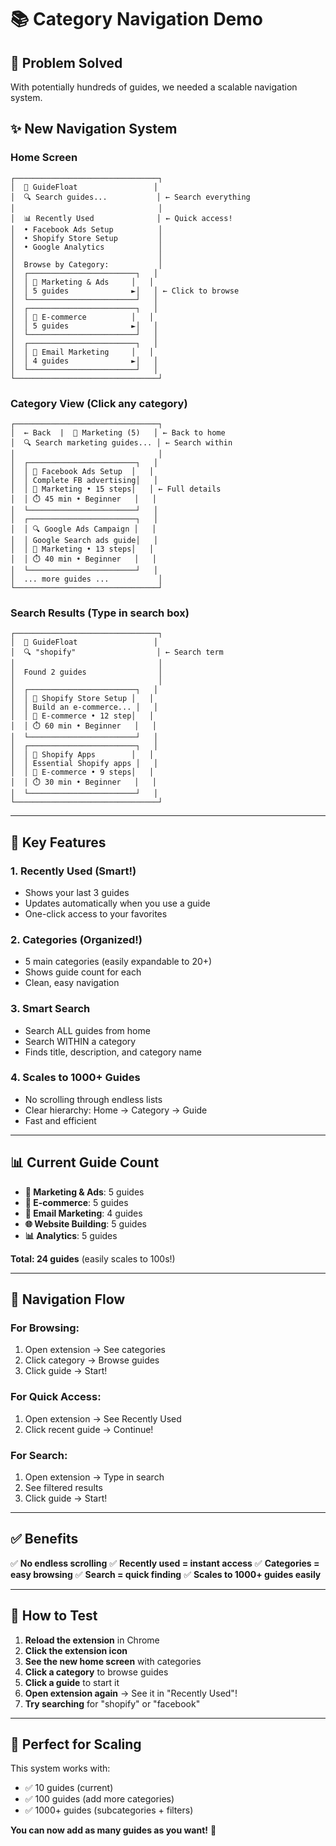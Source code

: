 # 📚 Category Navigation Demo

## 🎯 **Problem Solved**
With potentially hundreds of guides, we needed a scalable navigation system.

## ✨ **New Navigation System**

### **Home Screen**
```
┌────────────────────────────────┐
│  🚀 GuideFloat                 │
│  🔍 Search guides...           │ ← Search everything
│                                │
│  📊 Recently Used              │ ← Quick access!
│  • Facebook Ads Setup          │
│  • Shopify Store Setup         │
│  • Google Analytics            │
│                                │
│  Browse by Category:           │
│  ┌────────────────────────┐   │
│  │ 📱 Marketing & Ads     │   │
│  │ 5 guides              ►│   │ ← Click to browse
│  └────────────────────────┘   │
│  ┌────────────────────────┐   │
│  │ 🛒 E-commerce          │   │
│  │ 5 guides              ►│   │
│  └────────────────────────┘   │
│  ┌────────────────────────┐   │
│  │ 📧 Email Marketing     │   │
│  │ 4 guides              ►│   │
│  └────────────────────────┘   │
└────────────────────────────────┘
```

### **Category View** (Click any category)
```
┌────────────────────────────────┐
│  ← Back  |  📱 Marketing (5)   │ ← Back to home
│  🔍 Search marketing guides... │ ← Search within
│                                │
│  ┌────────────────────────┐   │
│  │ 📱 Facebook Ads Setup  │   │
│  │ Complete FB advertising│   │
│  │ 📱 Marketing • 15 steps│   │ ← Full details
│  │ ⏱️ 45 min • Beginner   │   │
│  └────────────────────────┘   │
│  ┌────────────────────────┐   │
│  │ 🔍 Google Ads Campaign │   │
│  │ Google Search ads guide│   │
│  │ 📱 Marketing • 13 steps│   │
│  │ ⏱️ 40 min • Beginner   │   │
│  └────────────────────────┘   │
│  ... more guides ...           │
└────────────────────────────────┘
```

### **Search Results** (Type in search box)
```
┌────────────────────────────────┐
│  🚀 GuideFloat                 │
│  🔍 "shopify"                  │ ← Search term
│                                │
│  Found 2 guides                │
│                                │
│  ┌────────────────────────┐   │
│  │ 🛒 Shopify Store Setup │   │
│  │ Build an e-commerce... │   │
│  │ 🛒 E-commerce • 12 step│   │
│  │ ⏱️ 60 min • Beginner   │   │
│  └────────────────────────┘   │
│  ┌────────────────────────┐   │
│  │ 🔌 Shopify Apps        │   │
│  │ Essential Shopify apps │   │
│  │ 🛒 E-commerce • 9 steps│   │
│  │ ⏱️ 30 min • Beginner   │   │
│  └────────────────────────┘   │
└────────────────────────────────┘
```

---

## 🚀 **Key Features**

### 1. **Recently Used** (Smart!)
- Shows your last 3 guides
- Updates automatically when you use a guide
- One-click access to your favorites

### 2. **Categories** (Organized!)
- 5 main categories (easily expandable to 20+)
- Shows guide count for each
- Clean, easy navigation

### 3. **Smart Search**
- Search ALL guides from home
- Search WITHIN a category
- Finds title, description, and category name

### 4. **Scales to 1000+ Guides**
- No scrolling through endless lists
- Clear hierarchy: Home → Category → Guide
- Fast and efficient

---

## 📊 **Current Guide Count**

- **📱 Marketing & Ads**: 5 guides
- **🛒 E-commerce**: 5 guides
- **📧 Email Marketing**: 4 guides
- **🌐 Website Building**: 5 guides
- **📊 Analytics**: 5 guides

**Total: 24 guides** (easily scales to 100s!)

---

## 🎨 **Navigation Flow**

### **For Browsing:**
1. Open extension → See categories
2. Click category → Browse guides
3. Click guide → Start!

### **For Quick Access:**
1. Open extension → See Recently Used
2. Click recent guide → Continue!

### **For Search:**
1. Open extension → Type in search
2. See filtered results
3. Click guide → Start!

---

## ✅ **Benefits**

✅ **No endless scrolling**
✅ **Recently used = instant access**
✅ **Categories = easy browsing**
✅ **Search = quick finding**
✅ **Scales to 1000+ guides easily**

---

## 🔧 **How to Test**

1. **Reload the extension** in Chrome
2. **Click the extension icon**
3. **See the new home screen** with categories
4. **Click a category** to browse guides
5. **Click a guide** to start it
6. **Open extension again** → See it in "Recently Used"!
7. **Try searching** for "shopify" or "facebook"

---

## 🎯 **Perfect for Scaling**

This system works with:
- ✅ 10 guides (current)
- ✅ 100 guides (add more categories)
- ✅ 1000+ guides (subcategories + filters)

**You can now add as many guides as you want!** 🚀

